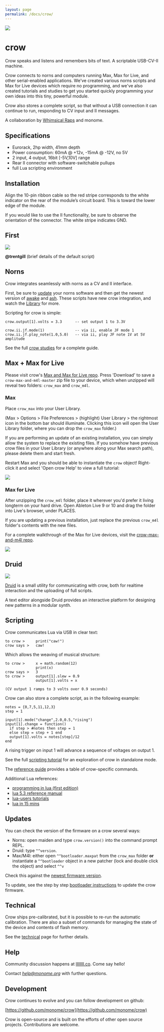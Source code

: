 ```yaml
---
layout: page
permalink: /docs/crow/
---
```


![](images/crow.jpg)

# crow

Crow speaks and listens and remembers bits of text. A scriptable USB-CV-II machine.

Crow connects to norns and computers running Max, Max for Live, and other serial-enabled applications. We've created various norns scripts and Max for Live devices which require no programming, and we've also created tutorials and studies to get you started quickly programming your own ideas into this tiny, powerful module.

Crow also stores a complete script, so that without a USB connection it can continue to run, responding to CV input and II messages.

A collaboration by [Whimsical Raps](https://www.whimsicalraps.com) and monome.


## Specifications

- Eurorack, 2hp width, 41mm depth
- Power consumption: 60mA @ +12v, -15mA @ -12V, no 5V
- 2 input, 4 output, 16bit [-5V,10V] range
- Rear II connector with software-switchable pullups
- full Lua scripting environment


## Installation

Align the 10-pin ribbon cable so the red stripe corresponds to the white indicator on the rear of the module’s circuit board. This is toward the lower edge of the module.

If you would like to use the II functionality, be sure to observe the orientation of the connector. The white stripe indicates GND.


## First

![](images/crow-legend.png)

**@trentgill** (brief details of the default script)


## Norns

Crow integrates seamlessly with norns as a CV and II interface.

First, be sure to [update](https://monome.org/docs/norns/#update) your norns software and then get the newest version of [awake](https://llllllll.co/t/awake/21022) and [ash](https://llllllll.co/t/ash-a-small-collection/21349). These scripts have new crow integration, and watch the [Library](https://llllllll.co/c/library) for more.

Scripting for crow is simple:

```
crow.output[1].volts = 3.3      -- set output 1 to 3.3V

crow.ii.jf.mode(1)              -- via ii, enable JF mode 1
crow.ii.jf.play_note(1.0,5.0)   -- via ii, play JF note 1V at 5V amplitude
```

See the full [crow studies](norns) for a complete guide.


## Max + Max for Live

Please visit crow's [Max and Max for Live repo](https://github.com/monome/crow-max). Press 'Download' to save a `crow-max-and-m4l-master` zip file to your device, which when unzipped will reveal two folders: `crow_max` and `crow_m4l`.

### Max

Place `crow_max` into your User Library.

(Max > Options > File Preferences > (highlight) User Library > the rightmost icon in the bottom bar should illuminate. Clicking this icon will open the User Library folder, where you can drop the `crow_max` folder.)

If you are performing an update of an existing installation, you can simply allow the system to replace the existing files. If you somehow have previous crow files in your User Library (or anywhere along your Max search path), please delete them and start fresh.

Restart Max and you should be able to instantiate the `crow` object! Right-click it and select 'Open crow Help' to view a full tutorial:

![](images/crow-max.png)


### Max for Live

After unzipping the `crow_m4l` folder, place it wherever you'd prefer it living longterm on your hard drive. Open Ableton Live 9 or 10 and drag the folder into Live's browser, under PLACES.

If you are updating a previous installation, just replace the previous `crow_m4l` folder's contents with the new files.

For a complete walkthrough of the Max for Live devices, visit the [crow-max-and-m4l repo](https://github.com/monome/crow-max).

![](images/m4l_row.png)


## Druid

![](images/druid-vim.png)

[Druid](https://github.com/monome/druid) is a small utility for communicating with crow, both for realtime interaction and the uploading of full scripts.

A text editor alongside Druid provides an interactive platform for designing new patterns in a modular synth.


## Scripting

Crow communicates Lua via USB in clear text:

```
to crow >     print("caw!")
crow says >   caw!
```

Which allows the weaving of musical structure:

```
to crow >     x = math.random(12)
              print(x)
crow says >   3
to crow >     output[1].slew = 0.9
              output[1].volts = x

(CV output 1 ramps to 3 volts over 0.9 seconds)
```

Crow can also store a complete script, as in the following example:

```
notes = {0,7,5,11,12,3}
step = 1

input[1].mode("change",2.0,0.5,"rising")
input[1].change = function()
  if step > #notes then step = 1
  else step = step + 1 end
  output[1].volts = notes[step]/12
end
```

A rising trigger on input 1 will advance a sequence of voltages on output 1.

See the full [scripting tutorial](scripting) for an exploration of crow in standalone mode.

The [reference guide](reference) provides a table of crow-specific commands.

Additional Lua references:

- [programming in lua (first edition)](https://www.lua.org/pil/contents.html)
- [lua 5.3 reference manual](https://www.lua.org/manual/5.3/)
- [lua-users tutorials](http://lua-users.org/wiki/TutorialDirectory)
- [lua in 15 mins](http://tylerneylon.com/a/learn-lua/)



## Updates

You can check the version of the firmware on a crow several ways:

- Norns: open maiden and type `crow.version()` into the command prompt REPL.
- Druid: type `^^version`.
- Max/M4l: either open `^^bootloader.maxpat` from the `crow_max` folder **or** instantiate a `^^bootloader` object in a new patcher (lock and double click the object) and select `^^v`

Check this against the [newest firmware version](https://github.com/monome/crow/releases).

To update, see the step by step [bootloader instructions](update) to update the crow firmware.


## Technical

Crow ships pre-calibrated, but it is possible to re-run the automatic calibration. There are also a subset of commands for managing the state of the device and contents of flash memory.

See the [technical](technical) page for further details.


## Help

Community discussion happens at [llllllll.co](https://llllllll.co). Come say hello!

Contact *help@monome.org* with further questions.


## Development

Crow continues to evolve and you can follow development on github:

[https://github.com/monome/crow](https://github.com/monome/crow)

Crow is open-source and is built on the efforts of other open source projects. Contributions are welcome.
